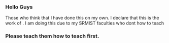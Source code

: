 ### Hello Guys 
Those who think that I have done this on my own. I declare that this is the work of <!-- Jeremias Lalis -->. I am doing this due to my SRMIST faculties who dont how to teach
### Please teach them how to teach first. 
